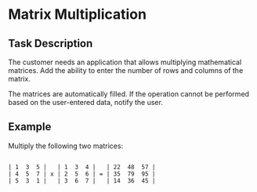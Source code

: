 # **Matrix Multiplication**

## **Task Description**

The customer needs an application that allows multiplying mathematical matrices. Add the ability to enter the number of rows and columns of the matrix. 

The matrices are automatically filled. If the operation cannot be performed based on the user-entered data, notify the user.

## **Example**

Multiply the following two matrices:

```

| 1  3  5 |   | 1  3  4 |   | 22  48  57 |
| 4  5  7 | x | 2  5  6 | = | 35  79  95 |
| 5  3  1 |   | 3  6  7 |   | 14  36  45 |

```

